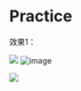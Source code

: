 # Practice
效果1：

![](https://github.com/yzxdmb01/Practice/edit/master/01.gif?raw=false)
![image](https://github.com/yzxdmb01/Practice/edit/master/01.gif)


![](https://github.com/sddyljsx/pulltorefresh/blob/master/001.png?raw=true)
